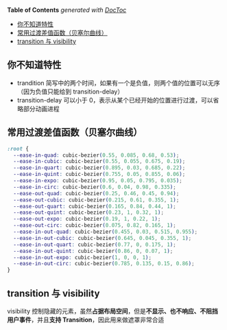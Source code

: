 <!-- START doctoc generated TOC please keep comment here to allow auto update -->
<!-- DON'T EDIT THIS SECTION, INSTEAD RE-RUN doctoc TO UPDATE -->
**Table of Contents**  *generated with [DocToc](https://github.com/thlorenz/doctoc)*

- [你不知道特性](#%E4%BD%A0%E4%B8%8D%E7%9F%A5%E9%81%93%E7%89%B9%E6%80%A7)
- [常用过渡差值函数（贝塞尔曲线）](#%E5%B8%B8%E7%94%A8%E8%BF%87%E6%B8%A1%E5%B7%AE%E5%80%BC%E5%87%BD%E6%95%B0%E8%B4%9D%E5%A1%9E%E5%B0%94%E6%9B%B2%E7%BA%BF)
- [transition 与 visibility](#transition-%E4%B8%8E-visibility)

<!-- END doctoc generated TOC please keep comment here to allow auto update -->

## 你不知道特性

- trandition 简写中的两个时间，如果有一个是负值，则两个值的位置可以无序（因为负值只能给到 transition-delay）
- transition-delay 可以小于 0，表示从某个已经开始的位置进行过渡，可以省略部分动画进程

## 常用过渡差值函数（贝塞尔曲线）

```css
:root {
  --ease-in-quad: cubic-bezier(0.55, 0.085, 0.68, 0.53);
  --ease-in-cubic: cubic-bezier(0.55, 0.055, 0.675, 0.19);
  --ease-in-quart: cubic-bezier(0.895, 0.03, 0.685, 0.22);
  --ease-in-quint: cubic-bezier(0.755, 0.05, 0.855, 0.06);
  --ease-in-expo: cubic-bezier(0.95, 0.05, 0.795, 0.035);
  --ease-in-circ: cubic-bezier(0.6, 0.04, 0.98, 0.335);
  --ease-out-quad: cubic-bezier(0.25, 0.46, 0.45, 0.94);
  --ease-out-cubic: cubic-bezier(0.215, 0.61, 0.355, 1);
  --ease-out-quart: cubic-bezier(0.165, 0.84, 0.44, 1);
  --ease-out-quint: cubic-bezier(0.23, 1, 0.32, 1);
  --ease-out-expo: cubic-bezier(0.19, 1, 0.22, 1);
  --ease-out-circ: cubic-bezier(0.075, 0.82, 0.165, 1);
  --ease-in-out-quad: cubic-bezier(0.455, 0.03, 0.515, 0.955);
  --ease-in-out-cubic: cubic-bezier(0.645, 0.045, 0.355, 1);
  --ease-in-out-quart: cubic-bezier(0.77, 0, 0.175, 1);
  --ease-in-out-quint: cubic-bezier(0.86, 0, 0.07, 1);
  --ease-in-out-expo: cubic-bezier(1, 0, 0, 1);
  --ease-in-out-circ: cubic-bezier(0.785, 0.135, 0.15, 0.86);
}
```

## transition 与 visibility

visibility 控制隐藏的元素，虽然**占据布局空间**，但是**不显示、也不响应、不阻挡用户事件**，并且**支持 Transition**，因此用来做遮罩非常合适
